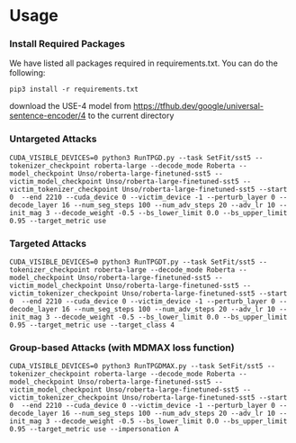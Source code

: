 # Usage
### Install Required Packages
We have listed all packages required in requirements.txt. You can do the following:
```
pip3 install -r requirements.txt
```
download the USE-4 model from https://tfhub.dev/google/universal-sentence-encoder/4 to the current directory

### Untargeted Attacks
```
CUDA_VISIBLE_DEVICES=0 python3 RunTPGD.py --task SetFit/sst5 --tokenizer_checkpoint roberta-large --decode_mode Roberta --model_checkpoint Unso/roberta-large-finetuned-sst5 --victim_model_checkpoint Unso/roberta-large-finetuned-sst5 --victim_tokenizer_checkpoint Unso/roberta-large-finetuned-sst5 --start 0  --end 2210 --cuda_device 0 --victim_device -1 --perturb_layer 0 --decode_layer 16 --num_seg_steps 100 --num_adv_steps 20 --adv_lr 10 --init_mag 3 --decode_weight -0.5 --bs_lower_limit 0.0 --bs_upper_limit 0.95 --target_metric use
```

### Targeted Attacks
```
CUDA_VISIBLE_DEVICES=0 python3 RunTPGDT.py --task SetFit/sst5 --tokenizer_checkpoint roberta-large --decode_mode Roberta --model_checkpoint Unso/roberta-large-finetuned-sst5 --victim_model_checkpoint Unso/roberta-large-finetuned-sst5 --victim_tokenizer_checkpoint Unso/roberta-large-finetuned-sst5 --start 0  --end 2210 --cuda_device 0 --victim_device -1 --perturb_layer 0 --decode_layer 16 --num_seg_steps 100 --num_adv_steps 20 --adv_lr 10 --init_mag 3 --decode_weight -0.5 --bs_lower_limit 0.0 --bs_upper_limit 0.95 --target_metric use --target_class 4
```

### Group-based Attacks (with MDMAX loss function)
```
CUDA_VISIBLE_DEVICES=0 python3 RunTPGDMAX.py --task SetFit/sst5 --tokenizer_checkpoint roberta-large --decode_mode Roberta --model_checkpoint Unso/roberta-large-finetuned-sst5 --victim_model_checkpoint Unso/roberta-large-finetuned-sst5 --victim_tokenizer_checkpoint Unso/roberta-large-finetuned-sst5 --start 0  --end 2210 --cuda_device 0 --victim_device -1 --perturb_layer 0 --decode_layer 16 --num_seg_steps 100 --num_adv_steps 20 --adv_lr 10 --init_mag 3 --decode_weight -0.5 --bs_lower_limit 0.0 --bs_upper_limit 0.95 --target_metric use --impersonation A
```

